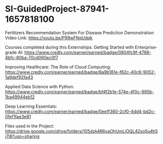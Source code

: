 # SI-GuidedProject-87941-1657818100
Fertilizers Recommendation System For Disease Prediction
Demonstration Video Link:
https://youtu.be/P99wFNqUdqk

Courses completed during this Externships:
Getting Started with Enterprise-grade AI:
https://www.credly.com/earner/earned/badge/0804fc9f-4766-4bfc-80ba-70cd060ec0f7

Improving Healthcare: The Role of Cloud Computing:
https://www.credly.com/earner/earned/badge/8a9b181e-f82c-40c6-9052-1a9def92fa43

Applied Data Science with Python:
https://www.credly.com/earner/earned/badge/bf4f2b1e-574e-4f0c-995b-1ba49944eb12

Deep Learning Essentials:
https://www.credly.com/earner/earned/badge/0ee1f360-2cf0-4dd4-bd2c-0fef1fae3e81


Files used in the Project:
https://drive.google.com/drive/folders/105dzk4R6yaOhUmLjOQL42so5u4h5i7l8?usp=sharing

